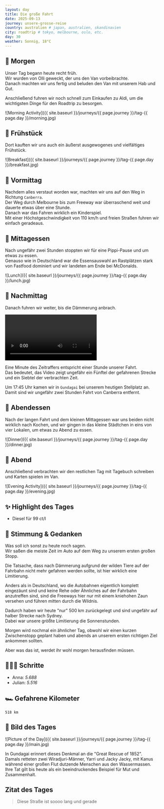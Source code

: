 ```yaml
---
layout: day
title: Die große Fahrt
date: 2025-09-13
journey: unsere-grosse-reise
country: australien # japan, australien, skandinavien
city: roadtrip # tokyo, melbourne, oslo, etc.
day: 30
weather: Sonnig, 18°C
---
```


## 🌅 Morgen

Unser Tag begann heute recht früh.  
Wir wurden von Olli geweckt, der uns den Van vorbeibrachte.  
Danach machten wir uns fertig und beluden den Van mit unserem Hab und Gut.  

Anschließend fuhren wir noch schnell zum Einkaufen zu Aldi, um die wichtigsten Dinge für den Roadtrip zu besorgen.  

![Morning Activity]({{ site.baseurl }}/journeys/{{ page.journey }}/tag-{{ page.day }}/morning.jpg)

## 🥐 Frühstück

Dort kauften wir uns auch ein äußerst ausgewogenes und vielfältiges Frühstück.  

![Breakfast]({{ site.baseurl }}/journeys/{{ page.journey }}/tag-{{ page.day }}/breakfast.jpg)

## 🌇 Vormittag

Nachdem alles verstaut worden war, machten wir uns auf den Weg in Richtung `Canberra`.  
Der Weg durch Melbourne bis zum Freeway war überraschend weit und dauerte etwas über eine Stunde.  
Danach war das Fahren wirklich ein Kinderspiel.  
Mit einer Höchstgeschwindigkeit von 110 km/h und freien Straßen fuhren wir einfach geradeaus.  

## 🍣 Mittagessen

Nach ungefähr zwei Stunden stoppten wir für eine Pippi-Pause und um etwas zu essen.  
Genauso wie in Deutschland war die Essensauswahl an Rastplätzen stark von Fastfood dominiert und wir landeten am Ende bei McDonalds.  

![Lunch]({{ site.baseurl }}/journeys/{{ page.journey }}/tag-{{ page.day }}/lunch.jpg)

## 🌆 Nachmittag

Danach fuhren wir weiter, bis die Dämmerung anbrach.  

<video controls>
  <source src="{{ site.baseurl }}/journeys/{{ page.journey }}/tag-{{ page.day }}/afternoon.mp4" type="video/mp4">
  Dein Browser unterstützt das Video-Tag nicht.
</video>

Eine Minute des Zeitraffers entspricht einer Stunde unserer Fahrt.  
Das bedeutet, das Video zeigt ungefähr ein Fünftel der gefahrenen Strecke und ein Siebtel der verbrachten Zeit.  

Um 17:45 Uhr kamen wir in `Gundagai` bei unserem heutigen Stellplatz an.  
Damit sind wir ungefähr zwei Stunden Fahrt von Canberra entfernt.  

## 🍜 Abendessen

Nach der langen Fahrt und dem kleinen Mittagessen war uns beiden nicht wirklich nach Kochen, und wir gingen in das kleine Städtchen in eins von vier Lokalen, um etwas zu Abend zu essen.  

![Dinner]({{ site.baseurl }}/journeys/{{ page.journey }}/tag-{{ page.day }}/dinner.jpg)

## 🌙 Abend

Anschließend verbrachten wir den restlichen Tag mit Tagebuch schreiben und Karten spielen im Van.  

![Evening Activity]({{ site.baseurl }}/journeys/{{ page.journey }}/tag-{{ page.day }}/evening.jpg)

## ✨ Highlight des Tages

- Diesel für 99 ct/l  

## 💭 Stimmung & Gedanken

Was soll ich sonst zu heute noch sagen.  
Wir saßen die meiste Zeit im Auto auf dem Weg zu unserem ersten großen Stopp.  

Die Tatsache, dass nach Dämmerung aufgrund der wilden Tiere auf der Fahrbahn nicht mehr gefahren werden sollte, ist hier wirklich eine Limitierung.  

Anders als in Deutschland, wo die Autobahnen eigentlich komplett eingezäunt sind und keine Rehe oder Ähnliches auf der Fahrbahn anzutreffen sind, sind die Freeways hier nur mit einem kniehohen Zaun versehen und führen mitten durch die Wildnis.  

Dadurch haben wir heute "nur" 500 km zurückgelegt und sind ungefähr auf halber Strecke nach Sydney.  
Dabei war unsere größte Limitierung die Sonnenstunden.  

Morgen wird nochmal ein ähnlicher Tag, obwohl wir einen kurzen Zwischenstopp geplant haben und abends an unserem ersten richtigen Ziel ankommen sollten.  

Aber was das ist, werdet ihr wohl morgen herausfinden müssen.  

## 🏃🏽‍♀️ Schritte

- Anna: _5.688_  
- Julian: _5.516_  

## 🏎️ Gefahrene Kilometer

`518 km`

## 📸 Bild des Tages

![Picture of the Day]({{ site.baseurl }}/journeys/{{ page.journey }}/tag-{{ page.day }}/main.jpg)

In Gundagai erinnert dieses Denkmal an die "Great Rescue of 1852".  
Damals retteten zwei Wiradjuri-Männer, Yarri und Jacky Jacky, mit Kanus während einer großen Flut dutzende Menschen aus den Wassermassen.  
Ihre Tat gilt bis heute als ein beeindruckendes Beispiel für Mut und Zusammenhalt.  

## Zitat des Tages

> Diese Straße ist soooo lang und gerade
